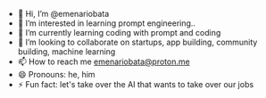 - 👋 Hi, I’m @emenariobata
- 👀 I’m interested in learning prompt engineering..
- 🌱 I’m currently learning coding with prompt and coding
- 💞️ I’m looking to collaborate on startups, app building, community building, machine learning 
- 📫 How to reach me emenariobata@proton.me
- 😄 Pronouns: he, him
- ⚡ Fun fact: let's take over the AI that wants to take over our jobs

<!---
emenariobata/emenariobata is a ✨ special ✨ repository because its `README.md` (this file) appears on your GitHub profile.
You can click the Preview link to take a look at your changes.
--->
